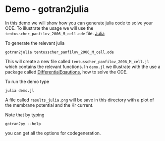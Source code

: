 # Demo - gotran2julia

In this demo we will show how you can generate julia code to solve
your ODE. To illustrate the usage we will use the
`tentusscher_panfilov_2006_M_cell.ode` file.
[Julia](https://docs.julialang.org/en/v1/)

To generate the relevant julia

```
gotran2julia tentusscher_panfilov_2006_M_cell.ode
```

This will create a new file called
`tentusscher_panfilov_2006_M_cell.jl` which contains the relevant
functions. In `demo.jl` we illustrate with the use a package called
[DifferentialEqautions](http://docs.juliadiffeq.org/latest/), how to solve
the ODE.


To run the demo type
```
julia demo.jl
```

A file called `results_julia.png` will be save in this directory with
a plot of the membrane potential and the Kr current.


Note that by typing
```
gotran2py --help
```

you can get all the options for codegeneration.
